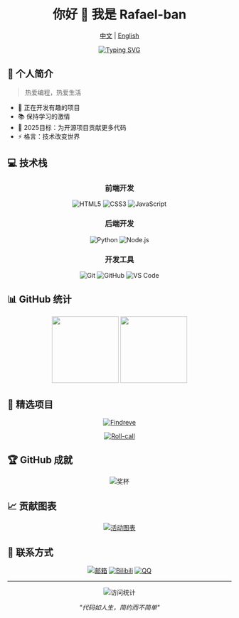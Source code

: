 <div align="center">
  
# 你好 👋 我是 Rafael-ban
  
<a href="README.md">中文</a> | <a href="README_EN.md">English</a>

[![Typing SVG](https://readme-typing-svg.herokuapp.com?font=Fira+Code&pause=1000&color=36BCF7&center=true&vCenter=true&width=435&lines=全栈开发工程师;持续学习%2C+不断进步;热爱技术创新)](https://git.io/typing-svg)

</div>

## 🌈 个人简介 

> 热爱编程，热爱生活

- 🔭 正在开发有趣的项目
- 📚 保持学习的激情
- 🎯 2025目标：为开源项目贡献更多代码
- ⚡ 格言：技术改变世界

## 💻 技术栈

<div align="center">

### 前端开发
![HTML5](https://img.shields.io/badge/HTML5-%23E34F26.svg?style=flat-square&logo=html5&logoColor=white)
![CSS3](https://img.shields.io/badge/CSS3-%231572B6.svg?style=flat-square&logo=css3&logoColor=white)
![JavaScript](https://img.shields.io/badge/JavaScript-%23323330.svg?style=flat-square&logo=javascript&logoColor=%23F7DF1E)

### 后端开发
![Python](https://img.shields.io/badge/Python-3670A0?style=flat-square&logo=python&logoColor=ffdd54)
![Node.js](https://img.shields.io/badge/Node.js-6DA55F?style=flat-square&logo=node.js&logoColor=white)

### 开发工具
![Git](https://img.shields.io/badge/Git-%23F05033.svg?style=flat-square&logo=git&logoColor=white)
![GitHub](https://img.shields.io/badge/GitHub-%23121011.svg?style=flat-square&logo=github&logoColor=white)
![VS Code](https://img.shields.io/badge/VS%20Code-0078d7.svg?style=flat-square&logo=visual-studio-code&logoColor=white)

</div>

## 📊 GitHub 统计

<div align="center">
  <img height="150em" src="https://github-readme-stats.vercel.app/api?username=Rafael-ban&show_icons=true&theme=transparent&include_all_commits=true&count_private=true&hide_border=true&locale=cn"/>
  <img height="150em" src="https://github-readme-stats.vercel.app/api/top-langs/?username=Rafael-ban&layout=compact&langs_count=7&theme=transparent&hide_border=true&locale=cn"/>
</div>

## 🌟 精选项目

<div align="center">

[![Findreve](https://github-readme-stats.vercel.app/api/pin/?username=Rafael-ban&repo=Findreve&theme=transparent&hide_border=true)](https://github.com/Rafael-ban/Findreve)

[![Roll-call](https://github-readme-stats.vercel.app/api/pin/?username=Rafael-ban&repo=Roll-call&theme=transparent&hide_border=true)](https://github.com/Rafael-ban/Roll-call)

</div>

## 🏆 GitHub 成就

<div align="center">

![奖杯](https://github-profile-trophy.vercel.app/?username=Rafael-ban&theme=nord&column=7&no-frame=true&no-bg=true&locale=cn)

</div>

## 📈 贡献图表

<div align="center">

[![活动图表](https://github-readme-activity-graph.vercel.app/graph?username=Rafael-ban&theme=tokyo-night&hide_border=true)](https://github.com/ashutosh00710/github-readme-activity-graph)

</div>

## 🤝 联系方式

<div align="center">
  
[![邮箱](https://img.shields.io/badge/邮箱-D14836?style=for-the-badge&logo=gmail&logoColor=white)](mailto:gdblzx2005@gmail.com)
[![Bilibili](https://img.shields.io/badge/Bilibili-FF69B4?style=for-the-badge&logo=bilibili&logoColor=white)](https://space.bilibili.com/your-bilibili-id)
[![QQ](https://img.shields.io/badge/QQ-4AB7F5?style=for-the-badge&logo=tencentqq&logoColor=white)](tencent://message/?uin=your-qq-number)

</div>

---

<div align="center">
  <img src="https://komarev.com/ghpvc/?username=Rafael-ban&style=flat-square&color=blue" alt="访问统计"/>
  
  _"代码如人生，简约而不简单"_
</div>